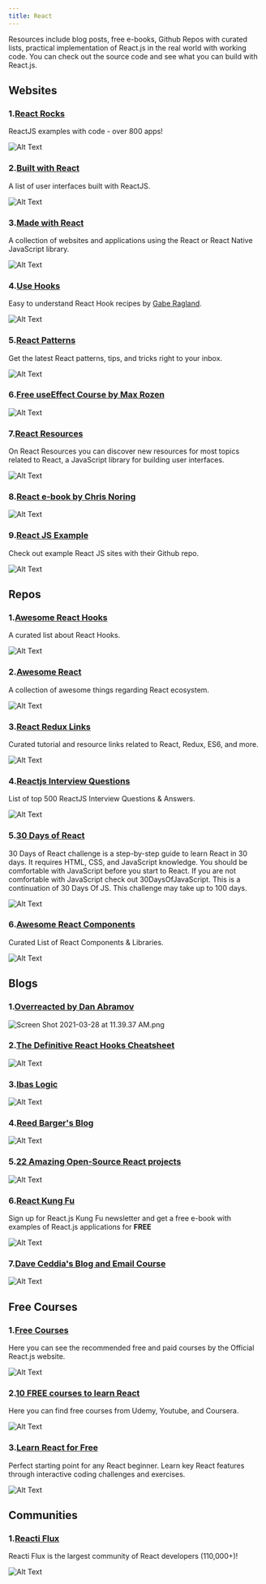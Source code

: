 ```yaml
---
title: React
---
```


Resources include blog posts, free e-books, Github Repos with curated lists, practical implementation of React.js in the real world with working code. You can check out the source code and see what you can build with React.js.

## Websites

### 1.[React Rocks](https://react.rocks/)

ReactJS examples with code - over 800 apps!

![Alt Text](https://dev-to-uploads.s3.amazonaws.com/uploads/articles/sp6v23hg3hz1zxfrgllw.png)

### 2.[Built with React](http://builtwithreact.io/)

A list of user interfaces built with ReactJS.

![Alt Text](https://dev-to-uploads.s3.amazonaws.com/uploads/articles/b3w2o79aajyxhcc5shn4.png)

### 3.[Made with React](https://madewithreact.com/)

A collection of websites and applications using the React or React Native JavaScript library.

![Alt Text](https://dev-to-uploads.s3.amazonaws.com/uploads/articles/re4sb4bhr5zxzs8f1x92.png)

### 4.[Use Hooks](https://usehooks.com/)

Easy to understand React Hook recipes by [Gabe Ragland](https://twitter.com/gabe_ragland).

![Alt Text](https://dev-to-uploads.s3.amazonaws.com/uploads/articles/8z5vo2pyut57b7ynszlu.png)

### 5.[React Patterns](https://reactpatterns.com/)

Get the latest React patterns, tips, and tricks right to your inbox.

![Alt Text](https://dev-to-uploads.s3.amazonaws.com/uploads/articles/bcup4k3bjd43x91lyw2v.png)

### 6.[Free useEffect Course by Max Rozen](https://maxrozen.com/courses)

![Alt Text](https://dev-to-uploads.s3.amazonaws.com/uploads/articles/foxrkycjot9nf2lui601.png)

### 7.[React Resources](https://reactresources.com/)

On React Resources you can discover new resources for most topics related to React, a JavaScript library for building user interfaces.

![Alt Text](https://dev-to-uploads.s3.amazonaws.com/uploads/articles/kfolz30vhrn3j23z07sm.png)

### 8.[React e-book by Chris Noring](https://softchris.github.io/books/react/)

![Alt Text](https://dev-to-uploads.s3.amazonaws.com/uploads/articles/t8u2v5ch9h24i2471c05.png)

### 9.[React JS Example](https://reactjsexample.com/)

Check out example React JS sites with their Github repo.

![Alt Text](https://dev-to-uploads.s3.amazonaws.com/uploads/articles/2920lep5xp3rry8t2c0e.png)

## Repos

### 1.[Awesome React Hooks](https://github.com/glauberfc/awesome-react-hooks#readme)

A curated list about React Hooks.

![Alt Text](https://dev-to-uploads.s3.amazonaws.com/uploads/articles/qxjh2l6ct13ncbkk800a.png)

### 2.[Awesome React](https://github.com/enaqx/awesome-react#readme)

A collection of awesome things regarding React ecosystem.

![Alt Text](https://dev-to-uploads.s3.amazonaws.com/uploads/articles/4ixi5iuin4v7wmcfhjfx.png)

### 3.[React Redux Links](https://github.com/markerikson/react-redux-links)

Curated tutorial and resource links related to React, Redux, ES6, and more.

![Alt Text](https://dev-to-uploads.s3.amazonaws.com/uploads/articles/cxg4n88eddk1w0rtx4xz.png)

### 4.[Reactjs Interview Questions](https://github.com/sudheerj/reactjs-interview-questions)

List of top 500 ReactJS Interview Questions & Answers.

![Alt Text](https://dev-to-uploads.s3.amazonaws.com/uploads/articles/in6j2imsi0v5haamyshm.png)

### 5.[30 Days of React](https://github.com/Asabeneh/30-Days-Of-React)

30 Days of React challenge is a step-by-step guide to learn React in 30 days. It requires HTML, CSS, and JavaScript knowledge. You should be comfortable with JavaScript before you start to React. If you are not comfortable with JavaScript check out 30DaysOfJavaScript. This is a continuation of 30 Days Of JS. This challenge may take up to 100 days.

![Alt Text](https://dev-to-uploads.s3.amazonaws.com/uploads/articles/eejbktcv7vekz8bsm32e.png)

### 6.[Awesome React Components](https://github.com/brillout/awesome-react-components)

Curated List of React Components & Libraries.

![Alt Text](https://dev-to-uploads.s3.amazonaws.com/uploads/articles/egil48kkjdfn7ikdtimn.png)

## Blogs

### 1.[Overreacted by Dan Abramov](https://overreacted.io/)

![Screen Shot 2021-03-28 at 11.39.37 AM.png](https://cdn.hashnode.com/res/hashnode/image/upload/v1616956822702/prU4eu-Lc.png)

### 2.[The Definitive React Hooks Cheatsheet](https://antjanus.com/)

![Alt Text](https://dev-to-uploads.s3.amazonaws.com/uploads/articles/p373qajnfwghzgihgeeq.png)

### 3.[Ibas Logic](https://ibaslogic.com/series/)

![Alt Text](https://dev-to-uploads.s3.amazonaws.com/uploads/articles/e6h3rv2hzgzohqn04xa7.png)

### 4.[Reed Barger's Blog](https://reedbarger.com/)

![Alt Text](https://dev-to-uploads.s3.amazonaws.com/uploads/articles/1a0cy4plhatyhof3aydj.png)

### 5.[22 Amazing Open-Source React projects](https://medium.mybridge.co/22-amazing-open-source-react-projects-cb8230ec719f#.o5umedb6v)

![Alt Text](https://dev-to-uploads.s3.amazonaws.com/uploads/articles/0z9218y3iul1yqyrgc8i.png)

### 6.[React Kung Fu](https://reactkungfu.com/)

Sign up for React.js Kung Fu newsletter and get a free e-book with examples of React.js applications for **FREE**

![Alt Text](https://dev-to-uploads.s3.amazonaws.com/uploads/articles/gawmxpo0bnrz64krzfzm.png)

### 7.[Dave Ceddia's Blog and Email Course](https://daveceddia.com/)

![Alt Text](https://dev-to-uploads.s3.amazonaws.com/uploads/articles/w32sb8fmuy3slk94yztj.png)

## Free Courses

### 1.[Free Courses](https://reactjs.org/community/courses.html)

Here you can see the recommended free and paid courses by the Official React.js website.

![Alt Text](https://dev-to-uploads.s3.amazonaws.com/uploads/articles/8ww10wdeb2s0v50fluz9.png)

### 2.[10 FREE courses to learn React](https://insta.zaletskyi.com/10-free-courses-to-learn-react/)

Here you can find free courses from Udemy, Youtube, and Coursera.

![Alt Text](https://dev-to-uploads.s3.amazonaws.com/uploads/articles/4hmjyxy8a89n21kpwe2q.png)


### 3.[Learn React for Free](https://scrimba.com/learn/learnreact)

Perfect starting point for any React beginner. Learn key React features through interactive coding challenges and exercises.

![Alt Text](https://dev-to-uploads.s3.amazonaws.com/uploads/articles/3wwbooaiyupkmpbf3c56.png)
## Communities

### 1.[Reacti Flux](https://discord.com/invite/reactiflux)

Reacti Flux is the largest community of React developers (110,000+)!

![Alt Text](https://dev-to-uploads.s3.amazonaws.com/uploads/articles/at0opxihu02u0o2xvcq2.png)
